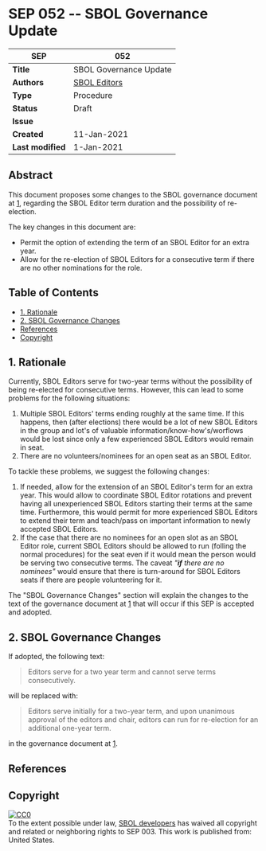 # SEP 052 -- SBOL Governance Update

| SEP | 052 |
| --- | --- |
| **Title** | SBOL Governance Update |
| **Authors** | [SBOL Editors](sbol-editors@googlegroups.com) |
| **Type** | Procedure |
| **Status** | Draft |
| **Issue** | |
| **Created** | 11-Jan-2021 |
| **Last modified** | 1-Jan-2021 |

## Abstract

This document proposes some changes to the SBOL governance document at [1](https://sbolstandard.org/community-governance/), regarding the SBOL Editor term duration and the possibility of re-election.

The key changes in this document are:

- Permit the option of extending the term of an SBOL Editor for an extra year.
- Allow for the re-election of SBOL Editors for a consecutive term if there are no other nominations for the role.

## Table of Contents

- [1. Rationale](#rationale)
- [2. SBOL Governance Changes](#specification)
- [References](#references)
- [Copyright](#copyright)

## 1. Rationale <a name="rationale"></a>

Currently, SBOL Editors serve for two-year terms without the possibility of being re-elected for consecutive terms. However, this can lead to some problems for the following situations:

1. Multiple SBOL Editors' terms ending roughly at the same time. If this happens, then (after elections) there would be a lot of new SBOL Editors in the group and lot's of valuable information/know-how's/worflows would be lost since only a few experienced SBOL Editors would remain in seat.
2. There are no volunteers/nominees for an open seat as an SBOL Editor.

To tackle these problems, we suggest the following changes:

1. If needed, allow for the extension of an SBOL Editor's term for an extra year. This would allow to coordinate SBOL Editor rotations and prevent having all unexperienced SBOL Editors starting their terms at the same time. Furthermore, this would permit for more experienced SBOL Editors to extend their term and teach/pass on important information to newly accepted SBOL Editors.
2. If the case that there are no nominees for an open slot as an SBOL Editor role, current SBOL Editors should be allowed to run (folling the normal procedures) for the seat even if it would mean the person would be serving two consecutive terms. The caveat *"**if** there are no nominees"* would ensure that there is turn-around for SBOL Editors seats if there are people volunteering for it.

The "SBOL Governance Changes" section will explain the changes to the text of the governance document at [1](https://sbolstandard.org/community-governance/) that will occur if this SEP is accepted and adopted.

## 2. SBOL Governance Changes <a name="specification"></a>

If adopted, the following text:

> Editors serve for a two year term and cannot serve terms consecutively.

will be replaced with:

> Editors serve initially for a two-year term, and upon unanimous approval of the editors and chair, editors can run for re-election for an additional one-year term.

in the governance document at [1](https://sbolstandard.org/community-governance/).

## References <a name='references'></a>

## Copyright <a name='copyright'></a>

<p xmlns:dct="http://purl.org/dc/terms/" xmlns:vcard="http://www.w3.org/2001/vcard-rdf/3.0#">
  <a rel="license"
     href="http://creativecommons.org/publicdomain/zero/1.0/">
    <img src="http://i.creativecommons.org/p/zero/1.0/88x31.png" style="border-style: none;" alt="CC0" />
  </a>
  <br />
  To the extent possible under law,
  <a rel="dct:publisher"
     href="sbolstandard.org">
    <span property="dct:title">SBOL developers</span></a>
  has waived all copyright and related or neighboring rights to
  <span property="dct:title">SEP 003</span>.
This work is published from:
<span property="vcard:Country" datatype="dct:ISO3166"
      content="US" about="sbolstandard.org">
  United States</span>.
</p>
